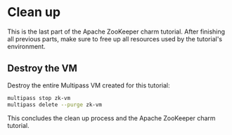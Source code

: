 # Clean up

This is the last part of the Apache ZooKeeper charm tutorial.
After finishing all previous parts, make sure to free up all resources used by the tutorial's environment.

## Destroy the VM

Destroy the entire Multipass VM created for this tutorial:

```bash
multipass stop zk-vm
multipass delete --purge zk-vm
```

This concludes the clean up process and the Apache ZooKeeper charm tutorial.
